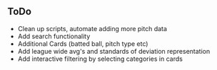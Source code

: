## ToDo
- Clean up scripts, automate adding more pitch data
- Add search functionality
- Additional Cards (batted ball, pitch type etc)
- Add league wide avg's and standards of deviation representation
- Add interactive filtering by selecting categories in cards

